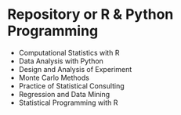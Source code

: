 # Repository or R & Python Programming 

- Computational Statistics with R
- Data Analysis with Python
- Design and Analysis of Experiment
- Monte Carlo Methods
- Practice of Statistical Consulting
- Regression and Data Mining
- Statistical Programming with R
